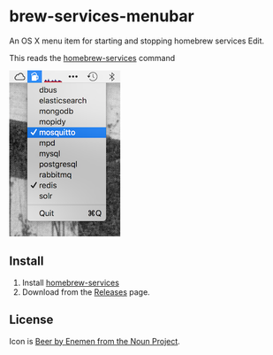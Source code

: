 brew-services-menubar
===

An OS X menu item for starting and stopping homebrew services Edit.

This reads the [homebrew-services](https://github.com/Homebrew/homebrew-services) command 

![Screenshot](docs/screenshot.png)

## Install

1. Install [homebrew-services](https://github.com/Homebrew/homebrew-services)
2. Download from the [Releases](https://github.com/andrewn/brew-services-menubar/releases) page.

## License

Icon is [Beer by Enemen from the Noun Project](https://thenounproject.com/search/?q=beer&i=783212).
